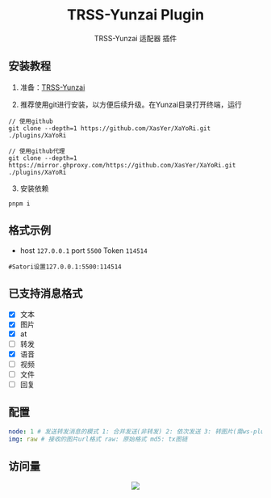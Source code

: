 <div align="center">

# TRSS-Yunzai Plugin

TRSS-Yunzai 适配器 插件

</div>

## 安装教程
1. 准备：[TRSS-Yunzai](https://gitee.com/TimeRainStarSky/Yunzai)

2. 推荐使用git进行安装，以方便后续升级。在Yunzai目录打开终端，运行

```
// 使用github
git clone --depth=1 https://github.com/XasYer/XaYoRi.git ./plugins/XaYoRi

// 使用github代理
git clone --depth=1 https://mirror.ghproxy.com/https://github.com/XasYer/XaYoRi.git ./plugins/XaYoRi
```

3. 安装依赖

```
pnpm i
```

## 格式示例

- host `127.0.0.1` port `5500` Token `114514`

```
#Satori设置127.0.0.1:5500:114514
```

## 已支持消息格式

- [x] 文本
- [x] 图片
- [x] at
- [ ] 转发
- [x] 语音
- [ ] 视频
- [ ] 文件
- [ ] 回复

## 配置

```yaml
node: 1 # 发送转发消息的模式 1: 合并发送(非转发) 2: 依次发送 3: 转图片(需ws-plugin)
img: raw # 接收的图片url格式 raw: 原始格式 md5: tx图链
```

## 访问量

<p align="center"><img src="https://moe-counter.glitch.me/get/@XasYer-XaYoRi?theme=rule34" /></p>